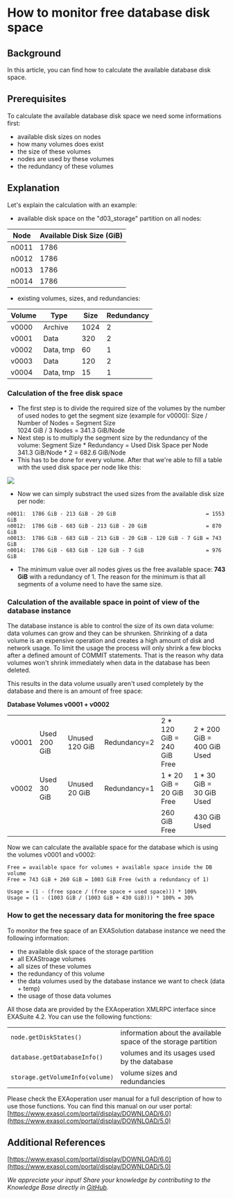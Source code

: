 # How to monitor free database disk space 
## Background

In this article, you can find how to calculate the available database disk space.

## Prerequisites

To calculate the available database disk space we need some informations first:

* available disk sizes on nodes
* how many volumes does exist
* the size of these volumes
* nodes are used by these volumes
* the redundancy of these volumes

## Explanation

Let's explain the calculation with an example:

* available disk space on the "d03_storage" partition on all nodes: 

| Node | Available Disk Size (GiB) |
| --- | --- |
| n0011 | 1786 |
| n0012 | 1786 |
| n0013 | 1786 |
| n0014 | 1786 |
* existing volumes, sizes, and redundancies: 

| Volume | Type | Size | Redundancy |
| --- | --- | --- | --- |
| v0000 | Archive | 1024 | 2 |
| v0001 | Data | 320 | 2 |
| v0002 | Data, tmp | 60 | 1 |
| v0003 | Data | 120 | 2 |
| v0004 | Data, tmp | 15 | 1 |

### Calculation of the free disk space

* The first step is to divide the required size of the volumes by the number of used nodes to get the segment size (example for v0000):   Size / Number of Nodes = Segment Size  
1024 GiB / 3 Nodes = 341.3 GiB/Node
* Next step is to multiply the segment size by the redundancy of the volume:   Segment Size * Redundancy = Used Disk Space per Node  
341.3 GiB/Node * 2 = 682.6 GiB/Node
* This has to be done for every volume. After that we're able to fill a table with the used disk space per node like this:

![](images/Sizing.png)

* Now we can simply substract the used sizes from the available disk size per node:

   
```
n0011:  1786 GiB - 213 GiB - 20 GiB                             = 1553 GiB
n0012:  1786 GiB - 683 GiB - 213 GiB - 20 GiB                   = 870 GiB
n0013:  1786 GiB - 683 GiB - 213 GiB - 20 GiB - 120 GiB - 7 GiB = 743 GiB
n0014:  1786 GiB - 683 GiB - 120 GiB - 7 GiB                    = 976 GiB
```
* The minimum value over all nodes gives us the free available space: **743 GiB** with a redundancy of 1. The reason for the minimum is that all segments of a volume need to have the same size.

### Calculation of the available space in point of view of the database instance

The database instance is able to control the size of its own data volume: data volumes can grow and they can be shrunken. Shrinking of a data volume is an expensive operation and creates a high amount of disk and network usage. To limit the usage the process will only shrink a few blocks after a defined amount of COMMIT statements. That is the reason why data volumes won't shrink immediately when data in the database has been deleted.

This results in the data volume usually aren't used completely by the database and there is an amount of free space:

**Database Volumes v0001 + v0002**

|  |  |  |  |  |  |
| --- | --- | --- | --- | --- | --- |
| v0001 | Used 200 GiB | Unused 120 GiB | Redundancy=2 | 2 * 120 GiB = 240 GiB Free | 2 * 200 GiB = 400 GiB Used |
| v0002 | Used 30 GiB | Unused 20 GiB | Redundancy=1 | 1 * 20 GiB = 20 GiB Free | 1 * 30 GiB = 30 GiB Used |
|  |  |  |  |    260 GiB Free | 430 GiB Used |

Now we can calculate the available space for the database which is using the volumes v0001 and v0002:


```
Free = available space for volumes + available space inside the DB volume
Free = 743 GiB + 260 GiB = 1003 GiB Free (with a redundancy of 1)

Usage = (1 - (free space / (free space + used space))) * 100%
Usage = (1 - (1003 GiB / (1003 GiB + 430 GiB))) * 100% = 30% 
```
### How to get the necessary data for monitoring the free space

To monitor the free space of an EXASolution database instance we need the following information:

* the available disk space of the storage partition
* all EXAStroage volumes
* all sizes of these volumes
* the redundancy of this volume
* the data volumes used by the database instance we want to check (data + temp)
* the usage of those data volumes

All those data are provided by the EXAoperation XMLRPC interface since EXASuite 4.2. You can use the following functions:

|   |   |
|---|---|
|```node.getDiskStates()```   |information about the available space of the storage partition   |
|```database.getDatabaseInfo()```   |volumes and its usages used by the database   |
|```storage.getVolumeInfo(volume)```   |volume sizes and redundancies   |



Please check the EXAoperation user manual for a full description of how to use those functions. You can find this manual on our user portal: [https://www.exasol.com/portal/display/DOWNLOAD/6.0](https://www.exasol.com/portal/display/DOWNLOAD/5.0)

## Additional References

[https://www.exasol.com/portal/display/DOWNLOAD/6.0](https://www.exasol.com/portal/display/DOWNLOAD/5.0)

*We appreciate your input! Share your knowledge by contributing to the Knowledge Base directly in [GitHub](https://github.com/exasol/public-knowledgebase).* 